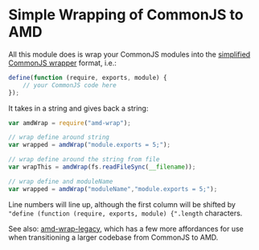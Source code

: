 # Simple Wrapping of CommonJS to AMD

All this module does is wrap your CommonJS modules into the [simplified CommonJS wrapper](https://github.com/amdjs/amdjs-api/wiki/AMD#simplified-commonjs-wrapping-) format, i.e.:

```js
define(function (require, exports, module) {
    // your CommonJS code here
});
```

It takes in a string and gives back a string:

```js
var amdWrap = require("amd-wrap");

// wrap define around string
var wrapped = amdWrap("module.exports = 5;");

// wrap define around the string from file
var wrapThis = amdWrap(fs.readFileSync(__filename));

// wrap define and moduleName
var wrapped = amdWrap("moduleName","module.exports = 5;");
```

Line numbers will line up, although the first column will be shifted by
`"define (function (require, exports, module) {".length` characters.

See also: [amd-wrap-legacy](https://www.npmjs.com/package/amd-wrap-legacy), which has a few more affordances for use when transitioning a larger codebase from CommonJS to AMD.
